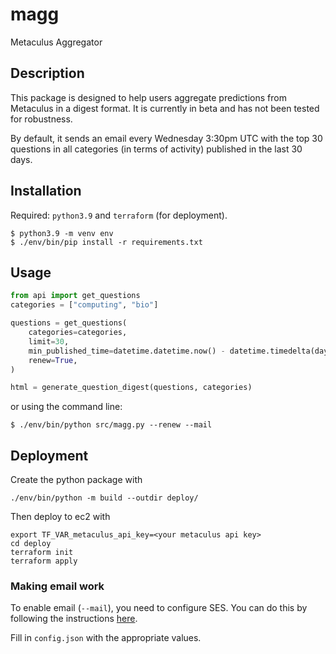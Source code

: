 # magg

Metaculus Aggregator

## Description

This package is designed to help users aggregate predictions from Metaculus in a digest format. 
It is currently in beta and has not been tested for robustness.

By default, it sends an email every Wednesday 3:30pm UTC with the top 30 questions in all categories (in terms of activity) published in the last 30 days.

## Installation

Required: `python3.9` and `terraform` (for deployment).

```
$ python3.9 -m venv env
$ ./env/bin/pip install -r requirements.txt
```

## Usage

```python
from api import get_questions
categories = ["computing", "bio"]

questions = get_questions(
    categories=categories,
    limit=30,
    min_published_time=datetime.datetime.now() - datetime.timedelta(days=60),
    renew=True,
)

html = generate_question_digest(questions, categories)
```

or using the command line:

```
$ ./env/bin/python src/magg.py --renew --mail
```

## Deployment

Create the python package with

```
./env/bin/python -m build --outdir deploy/
```

Then deploy to ec2 with

```
export TF_VAR_metaculus_api_key=<your metaculus api key>
cd deploy
terraform init
terraform apply
```

### Making email work

To enable email (`--mail`), you need to configure SES. 
You can do this by following the instructions [here](https://docs.aws.amazon.com/ses/latest/dg/send-an-email-using-sdk-programmatically.html).

Fill in `config.json` with the appropriate values.